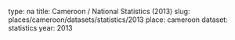 type: na
title: Cameroon / National Statistics (2013)
slug: places/cameroon/datasets/statistics/2013
place: cameroon
dataset: statistics
year: 2013
